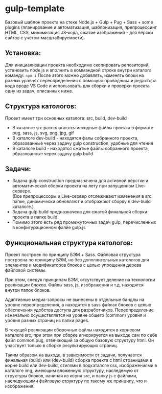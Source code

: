 # gulp-template

<p>Базовый шаблон проекта на стеке Node.js + Gulp + Pug + Sass + some plugins 
(планирование и автоматизация, шаблонизация, препроцессинг HTML, CSS, минимизация JS-кода, сжатие изображений - для вёрски сайтов с учётом масштабируемости).</p>

<h2>Установка:</h2>
<p>Для инициализации проекта необходимо скопировать репозиторий, установить node.js и вполнить в коммандной строке внутри каталога команду: <code>npm i</code>
После этого можно добавлять, изменять блоки на разных уровнях переопределения с помощью проводника и редактора кода вроде VS Code и использовать для сборки и проверки проекта одну из задач, описанных ниже.</p>

<h2>Структура катологов:</h2>

<p>Проект имеет три основных каталога: src, build, dev-build</p>
<ul>
  <li>В каталоге src располагаются исходные файлы проекта в формате pug, sass, js, svg, png, jpg, gif</li>
  <li>В каталоге dev-build - находятся фалы собранного проекта, образованные через задачу gulp construction, удобные для чтения</li>
  <li>В каталоге build - находятся сжатые файлы собранного проекта, образованные через задачу gulp build</li>
 </ul>

<h2>Задачи:</h2>
<ul>
  <li>Задача gulp construction предназначена для активной вёрстки и автоматической сборки проекта на лету при запущенном Live-сервере.<br>
  (Все препроцессоры и Live-сервер отслеживают изменения в src папке, динамически обновляют и отображают сборку в dev-build каталоге.)</li>
  <li>Задача gulp build предназначена для сжатой финальной сборки проекта в папке build.</li>
  <li>Помимо этого есть ряд промежуточных задач gulp, перечисленных в конфигурационном фалйе gulp.js</li>
</ul>


<h2>Функциональная структура катологов:</h2>

<p>Проект построен по принципу БЭМ + Sass. Файловая структура построена по принципу БЭМ, но без дополнительных катологов для элементов и модификаторов блоков с целью упрощения дерева файловой системы.</p>

<p>При этом, следуя принципам БЭМ, отсутствует деление на технологии реализации блоков. Файлы sass, js, изображения и т.д. находятся внутри папок блоков.</p>

<p>Адаптивные медиа-запросы не вынесены в отдельные бандлы на уровне переопределения, а находятся в sass файлах блоков с целью обеспечения удобства доступа для разработчиков.
Переопределение изначально осуществляется на уровне общего (common) уровня и уровня разных страниц из папки pages.</p>

<p>В текущей реализации сборочные файлы находятся в корневом каталоге src, при этом при сборке игнорируется на выходе сам по себе файл common.pug, отвечающий за общую базовую структуру html. Он участвует только в сборке результирующих страниц.</p>

<p>Таким образом на выходе, в зависимости от задачи, получается финальная (build) или (dev-build) сборка проекта с html страницами в корне build или dev-build, стилями в подкаталоге css, изображениями в каталоге img, имеющим вложенную структуру, наследемую от структуры блоков, начиная из корня src, и папку js с файлами, наследующими файловую структуру по такому же принципу, что и изображения.</p>


